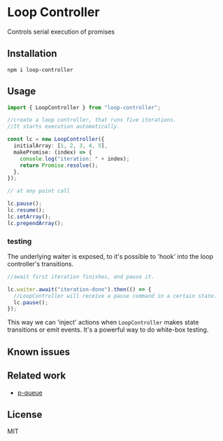 # Loop Controller

Controls serial execution of promises

## Installation

```
npm i loop-controller
```

## Usage

```ts
import { LoopController } from "loop-controller";

//create a loop controller, that runs five iterations.
//It starts execution automatically.

const lc = new LoopController({
  initialArray: [1, 2, 3, 4, 5],
  makePromise: (index) => {
    console.log("iteration: " + index);
    return Promise.resolve();
  },
});

// at any point call

lc.pause();
lc.resume();
lc.setArray();
lc.prependArray();
```

### testing

The underlying waiter is exposed, to it's possible to 'hook' into the loop
controller's transitions.

```ts
//await first iteration finishes, and pause it.

lc.waiter.await("iteration-done").then(() => {
  //LoopController will receive a pause command in a certain state.
  lc.pause();
});
```

This way we can 'inject' actions when `LoopController` makes state transitions
or emit events. It's a powerful way to do white-box testing.

## Known issues

## Related work

- [p-queue](https://www.npmjs.com/package/p-queue)

## License

MIT
